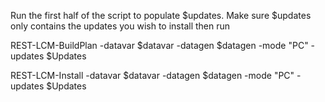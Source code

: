 Run the first half of the script to populate $updates.
Make sure $updates only contains the updates you wish to install
then run 

REST-LCM-BuildPlan -datavar $datavar -datagen $datagen -mode "PC" -updates $Updates

REST-LCM-Install -datavar $datavar -datagen $datagen -mode "PC" -updates $Updates

